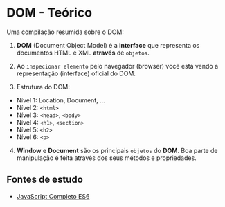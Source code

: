 # DOM - Teórico
Uma compilação resumida sobre o DOM:

1. **DOM** (Document Object Model) é a **interface** que representa os documentos HTML e XML **através** de ``objetos``.

2. Ao ``inspecionar elemento`` pelo navegador (browser) você está vendo a representação (interface) oficial do DOM.

3. Estrutura do DOM:

- Nível 1: Location, Document, ...
- Nível 2: ``<html>``
- Nível 3: ``<head>``, ``<body>``
- Nível 4: ``<h1>``, ``<section>``
- Nível 5: ``<h2>``
- Nível 6: ``<p>``

4. **Window** e **Document** são os principais ``objetos`` do **DOM**. Boa parte de manipulação é feita através dos seus métodos e propriedades.

## Fontes de estudo
- [JavaScript Completo ES6](https://www.origamid.com/curso/javascript-completo-es6/)